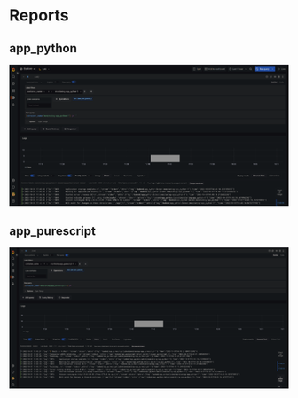 # Reports

## app_python

![app_python](./LOGGING/app_python.png)

## app_purescript

![app_purescript](./LOGGING/app_purescript.png)